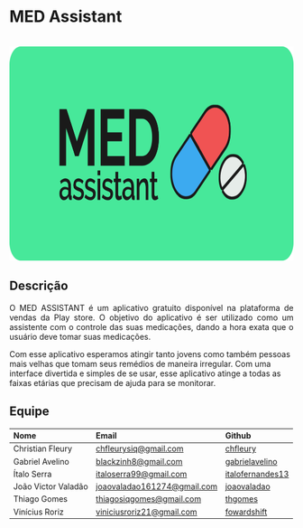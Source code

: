 # MED Assistant

<p align = "center"> &emsp;&emsp; <img src="./assets/MED-logo.png" width="819" height="379"/> </p>

## Descrição

<p align="justify">O MED ASSISTANT é um aplicativo gratuito disponível na plataforma de vendas da Play store. O objetivo do aplicativo é ser utilizado como um assistente com o controle das suas medicações, dando a hora exata que o usuário deve tomar suas medicações.</p>
Com esse aplicativo esperamos atingir tanto jovens como também pessoas mais velhas que tomam seus remédios de maneira irregular. Com uma interface divertida e simples de se usar, esse aplicativo atinge a todas as faixas etárias que precisam de ajuda para se monitorar.


## Equipe

|**Nome**|**Email**|**Github**|
|:-|:-|:-|
|Christian Fleury|chfleurysiq@gmail.com|[chfleury](https://github.com/chfleury)|
|Gabriel Avelino|blackzinh8@gmail.com|[gabrielavelino](https://github.com/gabrielavelino)|
|Ítalo Serra|italoserra99@gmail.com|[italofernandes13](https://github.com/italofernandes13)|
|João Victor Valadão|joaovaladao161274@gmail.com|[joaovaladao](https://github.com/joaovaladao)|
|Thiago Gomes|thiagosiqgomes@gmail.com|[thgomes](https://github.com/thgomes)|
|Vinícius Roriz|viniciusroriz21@gmail.com|[fowardshift](https://github.com/fowardshift)|